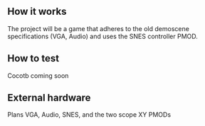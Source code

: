 <!---

This file is used to generate your project datasheet. Please fill in the information below and delete any unused
sections.

You can also include images in this folder and reference them in the markdown. Each image must be less than
512 kb in size, and the combined size of all images must be less than 1 MB.
-->

## How it works

The project will be a game that adheres to the old demoscene specifications (VGA, Audio) and uses the SNES controller PMOD.

## How to test

Cocotb coming soon

## External hardware

Plans VGA, Audio, SNES, and the two scope XY PMODs
